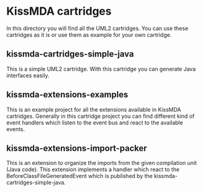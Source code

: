 KissMDA cartridges
==================
In this directory you will find all the UML2 cartridges. You can use these cartridges as it is or use them as example for your own cartridge.

kissmda-cartridges-simple-java
------------------------------
This is a simple UML2 cartridge. With this cartridge you can generate Java interfaces easily.

kissmda-extensions-examples
---------------------------
This is an example project for all the extensions available in KissMDA cartridges. Generally in this
cartridge project you can find different kind of event handlers which listen to the event bus and
react to the available events.

kissmda-extensions-import-packer
--------------------------------
This is an extension to organize the imports from the given compilation unit (Java code). 
This extension implements a handler which react to the BeforeClassFileGeneratedEvent which
is published by the kissmda-cartridges-simple-java.